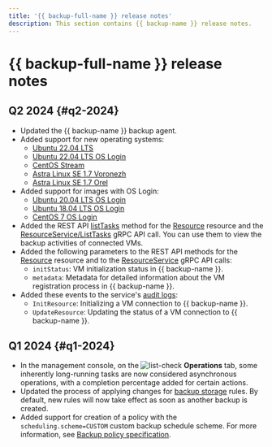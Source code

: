 ```yaml
---
title: '{{ backup-full-name }} release notes'
description: This section contains {{ backup-name }} release notes.
---
```


# {{ backup-full-name }} release notes

## Q2 2024 {#q2-2024}

* Updated the {{ backup-name }} backup agent.
* Added support for new operating systems:
  * [Ubuntu 22.04 LTS](/marketplace/products/yc/ubuntu-22-04-lts)
  * [Ubuntu 22.04 LTS OS Login](/marketplace/products/yc/ubuntu-2204-lts-oslogin)
  * [CentOS Stream](/marketplace/products/yc/centos-stream-8)
  * [Astra Linux SE 1.7 Voronezh](/marketplace/products/astralinux/alse)
  * [Astra Linux SE 1.7 Orel](/marketplace/products/astralinux/alse-orel)
* Added support for images with OS Login:
  * [Ubuntu 20.04 LTS OS Login](/marketplace/products/yc/ubuntu-2004-lts-oslogin)
  * [Ubuntu 18.04 LTS OS Login](/marketplace/products/yc/ubuntu-1804-lts-oslogin)
  * [CentOS 7 OS Login](/marketplace/products/yc/centos-7-oslogin)
* Added the REST API [listTasks](./backup/api-ref/Resource/listTasks.md) method for the [Resource](./backup/api-ref/Resource/index.md) resource and the [ResourceService/ListTasks](./backup/api-ref/grpc/resource_service.md#ListTasks) gRPC API call. You can use them to view the backup activities of connected VMs.
* Added the following parameters to the REST API methods for the [Resource](./backup/api-ref/Resource/index.md) resource and to the [ResourceService](./backup/api-ref/grpc/resource_service.md) gRPC API calls:
  * `initStatus`: VM initialization status in {{ backup-name }}.
  * `metadata`: Metadata for detailed information about the VM registration process in {{ backup-name }}.
* Added these events to the service's [audit logs](at-ref.md):
  * `InitResource`: Initializing a VM connection to {{ backup-name }}.
  * `UpdateResource`: Updating the status of a VM connection to {{ backup-name }}.

## Q1 2024 {#q1-2024}

* In the management console, on the ![list-check](../_assets/console-icons/list-check.svg) **Operations** tab, some inherently long-running tasks are now considered asynchronous operations, with a completion percentage added for certain actions.
* Updated the process of applying changes for [backup storage](./concepts/policy.md#retention) rules. By default, new rules will now take effect as soon as another backup is created.
* Added support for creation of a policy with the `scheduling.scheme=CUSTOM` custom backup schedule scheme. For more information, see [Backup policy specification](./concepts/policy.md#specification).